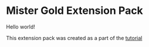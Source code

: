 # Mister Gold Extension Pack

Hello world!

This extension pack was created as a part of the [tutorial](https://mister-gold.pro/posts/create-vscode-extension-pack/)